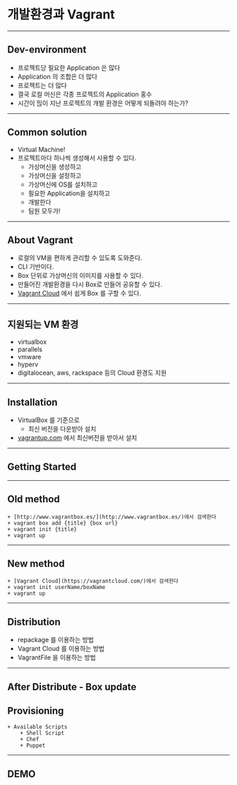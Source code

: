 # 개발환경과 Vagrant

- - -
## Dev-environment
+ 프로젝트당 필요한 Application 은 많다
+ Application 의 조합은 더 많다
+ 프로젝트는 더 많다
+ 결국 로컬 머신은 각종 프로젝트의 Application 홍수
+ 시간이 믾이 지난 프로젝트의 개발 환경은 어떻게 되돌려야 하는가?

_ _ _
## Common solution
+ Virtual Machine!
+ 프로젝트마다 하나씩 생성해서 사용할 수 있다.
	+ 가상머신을 생성하고
	+ 가상머신을 설정하고
	+ 가상머신에 OS를 설치하고
	+ 필요한 Application을 설치하고
	+ 개발한다
	+ 팀원 모두가!

- - -
## About Vagrant
+ 로컬의 VM을 편하게 관리할 수 있도록 도와준다.
+ CLI 기반이다.
+ Box 단위로 가상머신의 이미지를 사용할 수 있다.
+ 만들어진 개발환경을 다시 Box로 만들어 공유할 수 있다.
+ [Vagrant Cloud](https://vagrantcloud.com/) 에서 쉽게 Box 를 구할 수 있다.
_ _ _
## 지원되는 VM 환경
+ virtualbox
+ parallels
+ vmware
+ hyperv
+ digitalocean, aws, rackspace 등의 Cloud 환경도 지원

- - -
## Installation
+ VirtualBox 를 기준으로
	+ 최신 버전을 다운받아 설치
+ [vagrantup.com](http://www.vagrantup.com/downloads.html) 에서 최신버전을 받아서 설치
- - -
## Getting Started
_ _ _
## Old method
	+ [http://www.vagrantbox.es/](http://www.vagrantbox.es/)에서 검색한다
	+ vagrant box add {title} {box url}
	+ vagrant init {title}
	+ vagrant up
_ _ _
## New method
	+ [Vagrant Cloud](https://vagrantcloud.com/)에서 검색한다
	+ vagrant init userName/boxName
	+ vagrant up

- - - 
## Distribution
+ repackage 를 이용하는 방법
+ Vagrant Cloud 를 이용하는 방법
+ VagrantFile 을 이용하는 방법

- - - 
## After Distribute - Box update
## Provisioning
	+ Available Scripts
		+ Shell Script
		+ Chef
		+ Puppet
- - -
## DEMO
